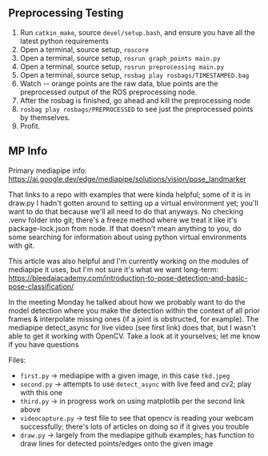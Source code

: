 ## Preprocessing Testing

1. Run `catkin_make`, source `devel/setup.bash`, and ensure you have all the latest python requirements
2. Open a terminal, source setup, `roscore`
3. Open a terminal, source setup, `rosrun graph_points main.py`
4. Open a terminal, source setup, `rosrun preprocessing main.py`
5. Open a terminal, source setup, `rosbag play rosbags/TIMESTAMPED.bag`
6. Watch -- orange points are the raw data, blue points are the preprocessed output of the ROS preprocessing node.
7. After the rosbag is finished, go ahead and kill the preprocessing node
8. `rosbag play rosbags/PREPROCESSED` to see just the preprocessed points by themselves.
9. Profit.

## MP Info

Primary mediapipe info:
https://ai.google.dev/edge/mediapipe/solutions/vision/pose_landmarker

That links to a repo with examples that were kinda helpful; some of it is in draw.py
I hadn't gotten around to setting up a virtual environment yet; you'll want to do that because we'll all need to do that anyways. No checking .venv folder into git; there's a freeze method where we treat it like it's package-lock.json from node. If that doesn't mean anything to you, do some searching for information about using python virtual environments with git.

This article was also helpful and I'm currently working on the modules of mediapipe it uses, but I'm not sure it's what we want long-term:
https://bleedaiacademy.com/introduction-to-pose-detection-and-basic-pose-classification/

In the meeting Monday he talked about how we probably want to do the model detection where you make the detection within the context of all prior frames & interpolate missing ones (if a joint is obstructed, for example). The mediapipe detect_async for live video (see first link) does that, but I wasn't able to get it working with OpenCV. Take a look at it yourselves; let me know if you have questions

Files:
- `first.py` -> mediapipe with a given image, in this case `tkd.jpeg`
- `second.py` -> attempts to use `detect_async` with live feed and cv2; play with this one
- `third.py` -> in progress work on using matplotlib per the second link above
- `videocapture.py` -> test file to see that opencv is reading your webcam successfully; there's lots of articles on doing so if it gives you trouble
- `draw.py` -> largely from the mediapipe github examples; has function to draw lines for detected points/edges onto the given image